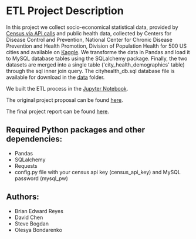 # ETL Project Description

In this project we collect socio-economical statistical data, provided by [Census via API calls](https://api.census.gov/data.html) and public health data, collected by Centers for Disease Control and Prevention, National Center for Chronic Disease Prevention and Health Promotion, Division of Population Health for 500 US cities and available on [Kaggle](https://www.kaggle.com/cdc/500-cities). We transforme the data in Pandas and load it to MySQL database tables using the SQLalchemy package. Finally, the two datasets are merged into a single table ('city_health_demographics' table) through the sql inner join query. The cityhealth_db.sql database file is available for download in the [data](data) folder.

We built the ETL process in the [Jupyter Notebook](main.ipynb).

The original project proposal can be found [here](project_proposal.md).

The final project report can be found [here](project_report.md).

## Required Python packages and other dependencies:

- Pandas
- SQLalchemy
- Requests
- config.py file with your census api key (census_api_key) and MySQL password (mysql_pw)

## Authors:

- Brian Edward Reyes
- David Chen
- Steve Bogdan
- Olesya Bondarenko

